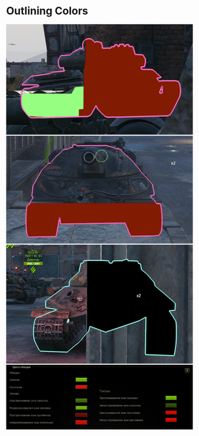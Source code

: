 # Outlining Colors

<center>
  <img src="./assets/1.png" alt="Screenshot 1"/>
  <img src="./assets/2.png" alt="Screenshot 2"/>
  <img src="./assets/3.png" alt="Screenshot 3"/>
  <img src="./assets/4.png" alt="Screenshot 4"/>
</center>